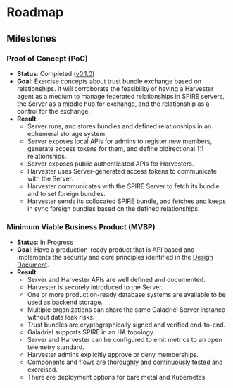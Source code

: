 # Roadmap

## Milestones

### Proof of Concept (PoC)
- **Status**: Completed ([v0.1.0](https://github.com/HewlettPackard/galadriel/tree/v0.1.0/))
- **Goal**: Exercise concepts about trust bundle exchange based on relationships. It will corroborate the feasibility of having a Harvester agent as a medium to manage federated relationships in SPIRE servers, the Server as a middle hub for exchange, and the relationship as a control for the exchange. 
- **Result**:
    - Server runs, and stores bundles and defined relationships in an ephemeral storage system.
    - Server exposes local APIs for admins to register new members, generate access tokens for them, and define bidirectional 1:1 relationships.
    - Server exposes public authenticated APIs for Harvesters.
    - Harvester uses Server-generated access tokens to communicate with the Server.
    - Harvester communicates with the SPIRE Server to fetch its bundle and to set foreign bundles.
    - Harvester sends its collocated SPIRE bundle, and fetches and keeps in sync foreign bundles based on the defined relationships.

### Minimum Viable Business Product (MVBP)
- **Status**: In Progress
- **Goal**: Have a production-ready product that is API based and implements the security and core principles identified in the [Design Document](https://docs.google.com/document/d/1nkiJV4PAV8Wx1oNvx4CT3IDtDRvUFSL8/edit?usp=sharing&ouid=106690422347586185642&rtpof=true&sd=true).
- **Result**:
    - Server and Harvester APIs are well defined and documented.
    - Harvester is securely introduced to the Server.
    - One or more production-ready database systems are available to be used as backend storage.
    - Multiple organizations can share the same Galadriel Server instance without data leak risks.
    - Trust bundles are cryptographically signed and verified end-to-end.
    - Galadriel supports SPIRE in an HA topology.
    - Server and Harvester can be configured to emit metrics to an open telemetry standard.
    - Harvester admins explicitly approve or deny memberships.
    - Components and flows are thoroughly and continuously tested and exercised.
    - There are deployment options for bare metal and Kubernetes.

